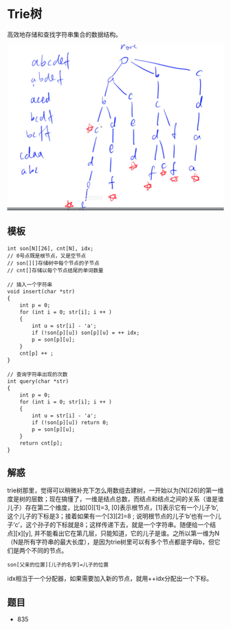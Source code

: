# Trie树

高效地存储和查找字符串集合的数据结构。

![](imgs/1.png)

## 模板

```
int son[N][26], cnt[N], idx;
// 0号点既是根节点，又是空节点
// son[][]存储树中每个节点的子节点
// cnt[]存储以每个节点结尾的单词数量

// 插入一个字符串
void insert(char *str)
{
    int p = 0;
    for (int i = 0; str[i]; i ++ )
    {
        int u = str[i] - 'a';
        if (!son[p][u]) son[p][u] = ++ idx;
        p = son[p][u];
    }
    cnt[p] ++ ;
}

// 查询字符串出现的次数
int query(char *str)
{
    int p = 0;
    for (int i = 0; str[i]; i ++ )
    {
        int u = str[i] - 'a';
        if (!son[p][u]) return 0;
        p = son[p][u];
    }
    return cnt[p];
}
```

## 解惑

trie树那里，觉得可以稍微补充下怎么用数组去建树，一开始以为[N][26]的第一维度是树的层数；现在搞懂了，一维是结点总数，而结点和结点之间的关系（谁是谁儿子）存在第二个维度，比如[0][1]=3, [0]表示根节点，[1]表示它有一个儿子‘b’,这个儿子的下标是3；接着如果有一个[3][2]=8 ; 说明根节点的儿子‘b’也有一个儿子‘c’，这个孙子的下标就是8；这样传递下去，就是一个字符串。随便给一个结点][x][y], 并不能看出它在第几层，只能知道，它的儿子是谁。之所以第一维为N（N是所有字符串的最大长度），是因为trie树里可以有多个节点都是字母b，但它们是两个不同的节点。

```
son[父亲的位置][儿子的名字]=儿子的位置
```

idx相当于一个分配器，如果需要加入新的节点，就用++idx分配出一个下标。

## 题目

- 835
